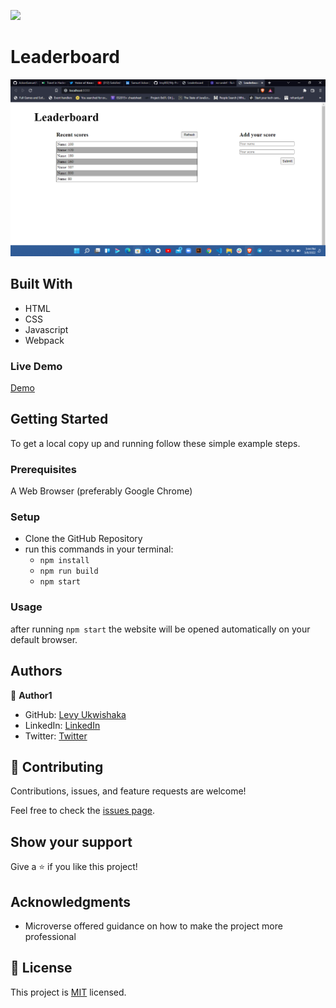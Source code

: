 ![](https://img.shields.io/badge/Microverse-blueviolet)
# Leaderboard
<img src="./images/Screenshot%202022-03-08%20154506.png" alt="Screenshot">

## Built With

- HTML
- CSS
- Javascript
- Webpack
### Live Demo

[Demo](/)
## Getting Started

To get a local copy up and running follow these simple example steps.

### Prerequisites

A Web Browser (preferably Google Chrome)

### Setup

- Clone the GitHub Repository
- run this commands in your terminal:
     - `npm install`
     - `npm run build`
     - `npm start`

### Usage
after running `npm start` the website will be opened automatically on your default browser.

## Authors

👤 **Author1**

- GitHub: [Levy Ukwishaka](https://github.com/AckonSamuel)
- LinkedIn: [LinkedIn](https://www.linkedin.com/in/samuel-ackon-882717190/)
- Twitter: [Twitter](https://twitter.com/AckonSamuel2)

## 🤝 Contributing

Contributions, issues, and feature requests are welcome!

Feel free to check the [issues page](../../issues/).

## Show your support

Give a ⭐️ if you like this project!

## Acknowledgments

- Microverse offered guidance on how to make the project more professional



## 📝 License

This project is [MIT](./MIT.md) licensed.